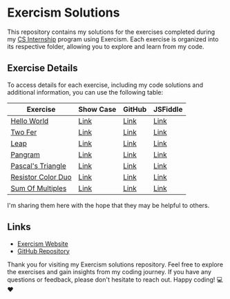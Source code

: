 <h1>Exercism Solutions</h1>
<p>
    This repository contains my solutions for the exercises completed during my
    <a href="https://github.com/cs-internship/cs-internship-spec/tree/master/courses/web">CS Internship</a> program using Exercism. Each exercise is organized into its
    respective folder, allowing you to explore and learn from my code.
</p>
<h2>Exercise Details</h2>
<p>
    To access details for each exercise, including my code solutions and
    additional information, you can use the following table:
</p>
<table>
    <thead>
        <tr>
            <th>Exercise</th>
            <th>Show Case</th>
            <th>GitHub</th>
            <th>JSFiddle</th>
        </tr>
    </thead>
    <tbody>
        <tr>
            <td><a href="https://exercism.org/tracks/javascript/exercises/hello-world/">Hello World</a></td>
            <td><a href="https://ali-sdg90.github.io/Exercism/Hello%20World/index.html">Link</a></td>
            <td><a href="https://github.com/Ali-Sdg90/Exercism/tree/main/Hello%20World">Link</a></td>
            <td><a href="https://jsfiddle.net/Ali_Sdg90/jfg8csmq/15/">Link</a></td>
        </tr>
        <tr>
            <td><a href="https://exercism.org/tracks/javascript/exercises/two-fer/">Two Fer</a></td>
            <td><a href="https://ali-sdg90.github.io/Exercism/Two%20Fer/index.html">Link</a></td>
            <td><a href="https://github.com/Ali-Sdg90/Exercism/tree/main/Two%20Fer">Link</a></td>
            <td><a href="https://jsfiddle.net/Ali_Sdg90/vp7dtr32/4/">Link</a></td>
        </tr>
        <tr>
            <td><a href="https://exercism.org/tracks/javascript/exercises/leap/">Leap</a></td>
            <td><a href="https://ali-sdg90.github.io/Exercism/Leap/index.html">Link</a></td>
            <td><a href="https://github.com/Ali-Sdg90/Exercism/tree/main/Leap">Link</a></td>
            <td><a href="https://jsfiddle.net/Ali_Sdg90/ebmu15xj/2/">Link</a></td>
        </tr>
        <tr>
            <td><a href="https://exercism.org/tracks/javascript/exercises/pangram/">Pangram</a></td>
            <td><a href="https://ali-sdg90.github.io/Exercism/Pangram/index.html">Link</a></td>
            <td><a href="https://github.com/Ali-Sdg90/Exercism/tree/main/Pangram">Link</a></td>
            <td><a href="https://jsfiddle.net/Ali_Sdg90/wu0k37zm/3/">Link</a></td>
        </tr>
        <tr>
            <td><a href="https://exercism.org/tracks/javascript/exercises/pascals-triangle/">Pascal's Triangle</a></td>
            <td><a href="https://ali-sdg90.github.io/Exercism/Pascal's%20Triangle/index.html">Link</a></td>
            <td><a href="https://github.com/Ali-Sdg90/Exercism/tree/main/Pascal's%20Triangle">Link</a></td>
            <td><a href="https://jsfiddle.net/Ali_Sdg90/xqfcpe36/5/">Link</a></td>
        </tr>
        <tr>
            <td><a href="https://exercism.org/tracks/javascript/exercises/resistor-color-duo/">Resistor Color Duo</a></td>
            <td><a href="https://ali-sdg90.github.io/Exercism/Resistor%20Color%20Duo/Attempt%202/index.html">Link</a></td>
            <td><a href="https://github.com/Ali-Sdg90/Exercism/tree/main/Resistor%20Color%20Duo">Link</a></td>
            <td><a href="https://jsfiddle.net/Ali_Sdg90/4hv70czn/4/">Link</a></td>
        </tr>
        <tr>
            <td><a href="https://exercism.org/tracks/javascript/exercises/sum-of-multiples">Sum Of Multiples</a></td>
            <td><a href="https://ali-sdg90.github.io/Exercism/Sum%20of%20Multiples/index.html">Link</a></td>
            <td><a href="https://github.com/Ali-Sdg90/Exercism/tree/main/Sum%20of%20Multiples">Link</a></td>
            <td><a href="https://jsfiddle.net/Ali_Sdg90/kqcn27jr/">Link</a></td>
        </tr>
    </tbody>
</table>

<p>I'm sharing them here with the hope that they may be helpful to others.</p>
<h2>Links</h2>
<ul>
    <li>
        <a href="https://exercism.org" target="_new">Exercism Website</a>
    </li>
    <li>
        <a href="https://github.com/Ali-Sdg90/Exercism" target="_new"
            >GitHub Repository</a
        >
    </li>
</ul>
<p>
    Thank you for visiting my Exercism solutions repository. Feel free to
    explore the exercises and gain insights from my coding journey. If you have
    any questions or feedback, please don't hesitate to reach out. Happy coding!
    💻❤️
</p>
